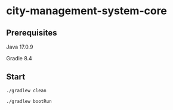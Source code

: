 # city-management-system-core

## Prerequisites

Java 17.0.9

Gradle 8.4

## Start

```bash
./gradlew clean
```

```bash
./gradlew bootRun
```
